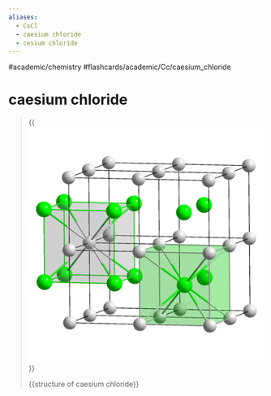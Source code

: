 ```yaml
---
aliases:
  - CsCl
  - caesium chloride
  - cesium chloride
---
```


#academic/chemistry #flashcards/academic/Cc/caesium_chloride

# caesium chloride

> {{![CsCl polyhedra](../attachments/CsCl%20polyhedra.png)}}
>
> {{structure of caesium chloride}} <!--SR:!2023-04-26,17,290!2023-04-26,17,290-->
